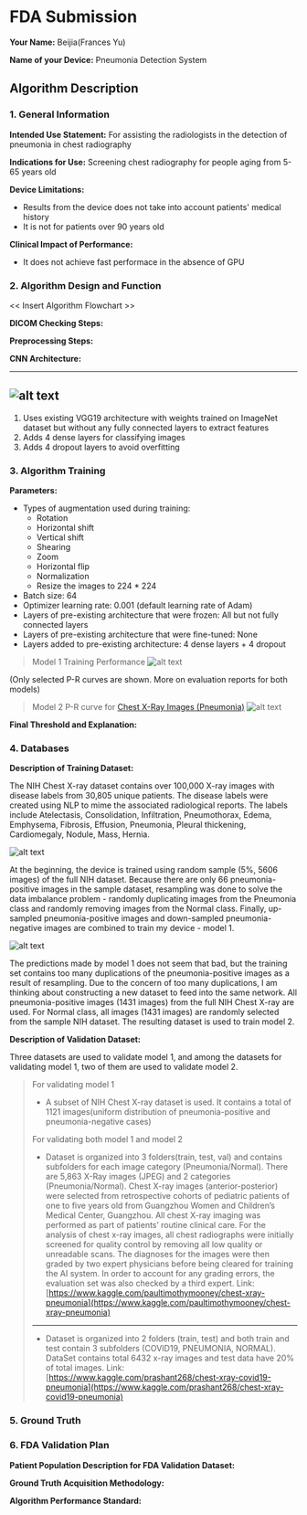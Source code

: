 # FDA  Submission

**Your Name:** Beijia(Frances Yu)

**Name of your Device:** Pneumonia Detection System

## Algorithm Description 

### 1. General Information

**Intended Use Statement:** For assisting the radiologists in the detection of pneumonia in chest radiography

**Indications for Use:** Screening chest radiography for people aging from 5-65 years old

**Device Limitations:**
* Results from the device does not take into account patients' medical history
* It is not for patients over 90 years old

**Clinical Impact of Performance:**
* It does not achieve fast performace in the absence of GPU

### 2. Algorithm Design and Function

<< Insert Algorithm Flowchart >>

**DICOM Checking Steps:**

**Preprocessing Steps:**

**CNN Architecture:**

---
![alt text][cnn_model]
---

1. Uses existing VGG19 architecture with weights trained on ImageNet dataset but without any fully connected layers to extract features
2. Adds 4 dense layers for classifying images
3. Adds 4 dropout layers to avoid overfitting

### 3. Algorithm Training

**Parameters:**
* Types of augmentation used during training:
  * Rotation
  * Horizontal shift
  * Vertical shift
  * Shearing
  * Zoom
  * Horizontal flip
  * Normalization
  * Resize the images to 224 * 224
* Batch size: 64
* Optimizer learning rate: 0.001 (default learning rate of Adam)
* Layers of pre-existing architecture that were frozen: All but not fully connected layers
* Layers of pre-existing architecture that were fine-tuned: None
* Layers added to pre-existing architecture: 4 dense layers + 4 dropout

> Model 1 Training Performance
> ![alt text][model_1_training]

(Only selected P-R curves are shown. More on evaluation reports for both models)

> Model 2 P-R curve for [Chest X-Ray Images (Pneumonia)](https://www.kaggle.com/paultimothymooney/chest-xray-pneumonia)
> ![alt text][model_2_pr]

**Final Threshold and Explanation:**

### 4. Databases


**Description of Training Dataset:** 

The NIH Chest X-ray dataset contains over 100,000 X-ray images with disease labels from 30,805 unique patients. The disease labels were created using NLP to mime the associated radiological reports. The labels include Atelectasis, Consolidation, Infiltration, Pneumothorax, Edema, Emphysema, Fibrosis, Effusion, Pneumonia, Pleural thickening, Cardiomegaly, Nodule, Mass, Hernia.

![alt text][model_1_distribution]

At the beginning, the device is trained using random sample (5%, 5606 images) of the full NIH dataset. Because there are only 66 pneumonia-positive images in the sample dataset, resampling was done to solve the data imbalance problem - randomly duplicating images from the Pneumonia class and randomly removing images from the Normal class. Finally, up-sampled pneumonia-positive images and down-sampled pneumonia-negative images are combined to train my device - model 1.

![alt text][model_2_distribution]

The predictions made by model 1 does not seem that bad, but the training set contains too many duplications of the pneumonia-positive images as a result of resampling. Due to the concern of too many duplications, I am thinking about constructing a new dataset to feed into the same network. All pneumonia-positive images (1431 images) from the full NIH Chest X-ray are used. For Normal class, all images (1431 images) are randomly selected from the sample NIH dataset. The resulting dataset is used to train model 2.


**Description of Validation Dataset:** 

Three datasets are used to validate model 1, and among the datasets for validating model 1, two of them are used to validate model 2.

> For validating model 1
> * A subset of  NIH Chest X-ray dataset is used. It contains a total of 1121 images(uniform distribution of pneumonia-positive and pneumonia-negative cases)
>
> For validating both model 1 and model 2
> * Dataset is organized into 3 folders(train, test, val) and contains subfolders for each image category (Pneumonia/Normal). There are 5,863 X-Ray images (JPEG) and 2 categories (Pneumonia/Normal). Chest X-ray images (anterior-posterior) were selected from retrospective cohorts of pediatric patients of one to five years old from Guangzhou Women and Children’s Medical Center, Guangzhou. All chest X-ray imaging was performed as part of patients’ routine clinical care. For the analysis of chest x-ray images, all chest radiographs were initially screened for quality control by removing all low quality or unreadable scans. The diagnoses for the images were then graded by two expert physicians before being cleared for training the AI system. In order to account for any grading errors, the evaluation set was also checked by a third expert.
> Link: [https://www.kaggle.com/paultimothymooney/chest-xray-pneumonia](https://www.kaggle.com/paultimothymooney/chest-xray-pneumonia)
> ---
> * Dataset is organized into 2 folders (train, test) and both train and test contain 3 subfolders (COVID19, PNEUMONIA, NORMAL). DataSet contains total 6432 x-ray images and test data have 20% of total images.
> Link: [https://www.kaggle.com/prashant268/chest-xray-covid19-pneumonia](https://www.kaggle.com/prashant268/chest-xray-covid19-pneumonia)


### 5. Ground Truth

### 6. FDA Validation Plan

**Patient Population Description for FDA Validation Dataset:**

**Ground Truth Acquisition Methodology:**

**Algorithm Performance Standard:**

[cnn_model]: https://github.com/yufrances90/Pneumonia-Detection-From-Chest-X-Rays/blob/master/assets/cnn1.png?raw=true "CNN Model"

[model_1_training]: https://github.com/yufrances90/Pneumonia-Detection-From-Chest-X-Rays/blob/master/assets/model_1_training.png?raw=true "Model 1 Training Performance"
[model_2_pr]: https://github.com/yufrances90/Pneumonia-Detection-From-Chest-X-Rays/blob/master/assets/model_2_pr.png?raw=true "Model 6 Training Performance"
[model_1_distribution]: https://github.com/yufrances90/Pneumonia-Detection-From-Chest-X-Rays/blob/master/assets/model_1_distribution.png?raw=true "Model 1 Pneumonia Distribution"
[model_2_distribution]: https://github.com/yufrances90/Pneumonia-Detection-From-Chest-X-Rays/blob/master/assets/model_2_distribution.png?raw=true "Model 2 Pneumonia Distribution"
